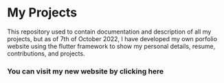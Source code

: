 # My Projects

This repository used to contain documentation and description of all my projects, but as of 7th of October 2022, I have developed my own porfolio website using the flutter framework to show my personal details, resume, contributions, and projects.

<h3><a href="https://omarkhaled.web.app" style="text-decoration:none"> You can visit my new website by clicking here </a></h3>
